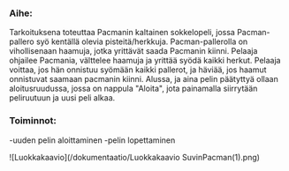 ### Aihe:
Tarkoituksena toteuttaa Pacmanin kaltainen sokkelopeli, jossa Pacman-pallero syö kentällä olevia pisteitä/herkkuja. Pacman-pallerolla on vihollisenaan haamuja, jotka yrittävät saada Pacmanin kiinni. Pelaaja ohjailee Pacmania, välttelee haamuja ja yrittää syödä kaikki herkut. Pelaaja voittaa, jos hän onnistuu syömään kaikki pallerot, ja häviää, jos haamut onnistuvat saamaan pacmanin kiinni. Alussa, ja aina pelin päätyttyä ollaan aloitusruudussa, jossa on nappula "Aloita", jota painamalla siirrytään peliruutuun ja uusi peli alkaa.

### Toiminnot:
-uuden pelin aloittaminen
-pelin lopettaminen


![Luokkakaavio](/dokumentaatio/Luokkakaavio SuvinPacman(1).png)


